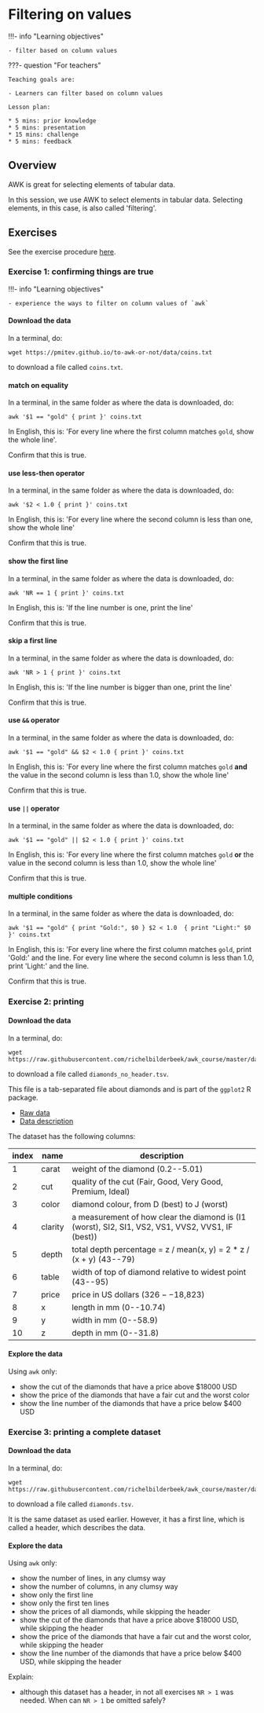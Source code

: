 # Filtering on values

!!!- info "Learning objectives"

    - filter based on column values

???- question "For teachers"

    Teaching goals are:

    - Learners can filter based on column values

    Lesson plan:

    * 5 mins: prior knowledge
    * 5 mins: presentation
    * 15 mins: challenge
    * 5 mins: feedback

## Overview

AWK is great for selecting elements of tabular data.

In this session, we use AWK to select elements in tabular data.
Selecting elements, in this case, is also called 'filtering'.

## Exercises

See the exercise procedure [here](../misc/exercise_procedure.md).

### Exercise 1: confirming things are true

!!!- info "Learning objectives"

    - experience the ways to filter on column values of `awk`

#### Download the data

In a terminal, do:

```
wget https://pmitev.github.io/to-awk-or-not/data/coins.txt
```

to download a file called `coins.txt`.

#### match on equality

In a terminal, in the same folder as where the data is downloaded, do:

```
awk '$1 == "gold" { print }' coins.txt
```

In English, this is: 'For every line where the first column matches `gold`, 
show the whole line'.

Confirm that this is true.

#### use less-then operator

In a terminal, in the same folder as where the data is downloaded, do:

```
awk '$2 < 1.0 { print }' coins.txt
```

In English, this is: 'For every line where the second column is less than one, 
show the whole line'

Confirm that this is true.

#### show the first line

In a terminal, in the same folder as where the data is downloaded, do:

```
awk 'NR == 1 { print }' coins.txt
```

In English, this is: 'If the line number is one, print the line'

Confirm that this is true.

#### skip a first line

In a terminal, in the same folder as where the data is downloaded, do:

```
awk 'NR > 1 { print }' coins.txt
```

In English, this is: 'If the line number is bigger than one, print the line'

Confirm that this is true.

#### use `&&` operator

In a terminal, in the same folder as where the data is downloaded, do:

```
awk '$1 == "gold" && $2 < 1.0 { print }' coins.txt
```

In English, this is: 'For every line where the first column matches `gold`
**and** the value in the second column is less than 1.0, show the whole line'

Confirm that this is true.

#### use `||` operator

In a terminal, in the same folder as where the data is downloaded, do:

```
awk '$1 == "gold" || $2 < 1.0 { print }' coins.txt
```

In English, this is: 'For every line where the first column matches `gold`
**or** the value in the second column is less than 1.0, show the whole line'

Confirm that this is true.

#### multiple conditions

In a terminal, in the same folder as where the data is downloaded, do:

```
awk '$1 == "gold" { print "Gold:", $0 } $2 < 1.0  { print "Light:" $0 }' coins.txt
```

In English, this is: 'For every line where the first column matches `gold`,
print 'Gold:' and the line. 
For every line where the second column is less than 1.0,
print 'Light:' and the line. 

Confirm that this is true.

### Exercise 2: printing

#### Download the data

In a terminal, do:

```
wget https://raw.githubusercontent.com/richelbilderbeek/awk_course/master/data/diamonds_no_header.tsv
```

to download a file called `diamonds_no_header.tsv`.

This file is a tab-separated file about diamonds and 
is part of the `ggplot2` R package.

 * [Raw data](https://raw.githubusercontent.com/tidyverse/ggplot2/main/data-raw/diamonds.csv)
 * [Data description](https://ggplot2.tidyverse.org/reference/diamonds.html)

The dataset has the following columns:

index|name   |description
-----|-------|------------------------------------------------------------------
1    |carat  |weight of the diamond (0.2--5.01)
2    |cut    |quality of the cut (Fair, Good, Very Good, Premium, Ideal)
3    |color  |diamond colour, from D (best) to J (worst)
4    |clarity|a measurement of how clear the diamond is (I1 (worst), SI2, SI1, VS2, VS1, VVS2, VVS1, IF (best))
5    |depth  |total depth percentage = z / mean(x, y) = 2 * z / (x + y) (43--79)
6    |table  |width of top of diamond relative to widest point (43--95)
7    |price  |price in US dollars ($326--$18,823)
8    |x      |length in mm (0--10.74)
9    |y      |width in mm (0--58.9)
10   |z      |depth in mm (0--31.8)

#### Explore the data

Using `awk` only:

- show the cut of the diamonds that have a price above $18000 USD
- show the price of the diamonds that have a fair cut and the worst color
- show the line number of the diamonds that have a price below $400 USD

### Exercise 3: printing a complete dataset

#### Download the data

In a terminal, do:

```
wget https://raw.githubusercontent.com/richelbilderbeek/awk_course/master/data/diamonds.tsv
```

to download a file called `diamonds.tsv`.

It is the same dataset as used earlier.
However, it has a first line, which is called a header,
which describes the data. 

#### Explore the data

Using `awk` only:

- show the number of lines, in any clumsy way
- show the number of columns, in any clumsy way
- show only the first line
- show only the first ten lines
- show the prices of all diamonds, while skipping the header
- show the cut of the diamonds that have a price above $18000 USD, while skipping the header
- show the price of the diamonds that have a fair cut and the worst color, while skipping the header
- show the line number of the diamonds that have a price below $400 USD, while skipping the header

Explain:

- although this dataset has a header, in not all exercises `NR > 1` was needed.
  When can `NR > 1` be omitted safely?

